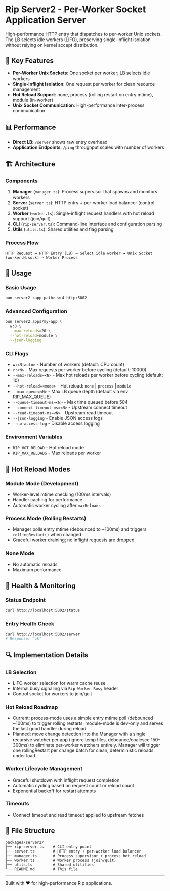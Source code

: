 # Rip Server2 - Per-Worker Socket Application Server

High-performance HTTP entry that dispatches to per-worker Unix sockets. The LB selects idle workers (LIFO), preserving single-inflight isolation without relying on kernel accept distribution.

## 🚀 Key Features

- **Per-Worker Unix Sockets**: One socket per worker; LB selects idle workers
- **Single-Inflight Isolation**: One request per worker for clean resource management
- **Hot Reload Support**: none, process (rolling restart on entry mtime), module (in-worker)
- **Unix Socket Communication**: High-performance inter-process communication

## 📊 Performance

- **Direct LB**: `/server` shows raw entry overhead
- **Application Endpoints**: `/ping` throughput scales with number of workers

## 🏗️ Architecture

### Components

1. **Manager** (`manager.ts`): Process supervisor that spawns and monitors workers
2. **Server** (`server.ts`): HTTP entry + per-worker load balancer (control socket)
3. **Worker** (`worker.ts`): Single-inflight request handlers with hot reload support (join/quit)
4. **CLI** (`rip-server.ts`): Command-line interface and configuration parsing
5. **Utils** (`utils.ts`): Shared utilities and flag parsing

### Process Flow

```
HTTP Request → HTTP Entry (LB) → Select idle worker → Unix Socket (worker.N.sock) → Worker Process
```

## 🔧 Usage

### Basic Usage
```bash
bun server2 <app-path> w:4 http:5002
```

### Advanced Configuration
```bash
bun server2 apps/my-app \
  w:8 \
  --max-reloads=20 \
  --hot-reload=module \
  --json-logging
```

### CLI Flags

- `w:<N|auto>` - Number of workers (default: CPU count)
- `r:<N>` - Max requests per worker before cycling (default: 10000)
- `--max-reloads=<N>` - Max hot reloads per worker before cycling (default: 10)
- `--hot-reload=<mode>` - Hot reload: `none` | `process` | `module`
- `--max-queue=<N>` - Max LB queue depth (default via env RIP_MAX_QUEUE)
- `--queue-timeout-ms=<N>` - Max time queued before 504
- `--connect-timeout-ms=<N>` - Upstream connect timeout
- `--read-timeout-ms=<N>` - Upstream read timeout
- `--json-logging` - Enable JSON access logs
- `--no-access-log` - Disable access logging

### Environment Variables

- `RIP_HOT_RELOAD` - Hot reload mode
- `RIP_MAX_RELOADS` - Max reloads per worker

## 🔄 Hot Reload Modes

### Module Mode (Development)
- Worker-level mtime checking (100ms intervals)
- Handler caching for performance
- Automatic worker cycling after `maxReloads`

### Process Mode (Rolling Restarts)
- Manager polls entry mtime (debounced to ~100ms) and triggers `rollingRestart()` when changed
- Graceful worker draining; no inflight requests are dropped

### None Mode
- No automatic reloads
- Maximum performance

## 🏥 Health & Monitoring

### Status Endpoint
```bash
curl http://localhost:5002/status
```

### Entry Health Check
```bash
curl http://localhost:5002/server
# Response: "ok"
```

## 🔍 Implementation Details

### LB Selection
- LIFO worker selection for warm cache reuse
- Internal busy signaling via `Rip-Worker-Busy` header
- Control socket for workers to join/quit

### Hot Reload Roadmap
- Current: process-mode uses a simple entry mtime poll (debounced ~100ms) to trigger rolling restarts; module-mode is dev-only and serves the last good handler during reload.
- Planned: move change detection into the Manager with a single recursive watcher per app (ignore temp files, debounce/coalesce 150–300ms) to eliminate per-worker watchers entirely. Manager will trigger one rollingRestart per change batch for clean, deterministic reloads under load.

### Worker Lifecycle Management
- Graceful shutdown with inflight request completion
- Automatic cycling based on request count or reload count
- Exponential backoff for restart attempts

### Timeouts
- Connect timeout and read timeout applied to upstream fetches

## 📁 File Structure

```
packages/server2/
├── rip-server.ts    # CLI entry point
├── server.ts        # HTTP entry + per-worker load balancer
├── manager.ts       # Process supervisor + process hot reload
├── worker.ts        # Worker process (join/quit)
├── utils.ts         # Shared utilities
└── README.md        # This file
```

---

Built with ❤️ for high-performance Rip applications.

